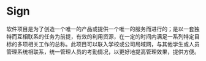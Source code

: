 # Sign
软件项目是为了创造一个唯一的产品或提供一个唯一的服务而进行的；是以一套独特而互相联系的任务为前提，有效的利用资源，在一定的时间内满足一系列特定目标的多项相关工作的总称。此项目可以联入学校或公司局域网，与其他学生或人员管理系统相联系，统一管理人员的考勤情况，以更好地提高管理效果，提供方便。
